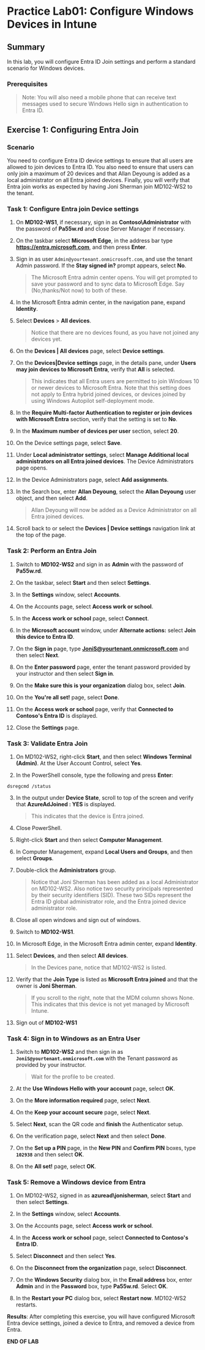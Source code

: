 # Practice Lab01: Configure Windows Devices in Intune

## Summary

In this lab, you will configure Entra ID Join settings and perform a standard scenario for Windows devices.

### Prerequisites

  > Note: You will also need a mobile phone that can receive text messages used to secure Windows Hello sign in authentication to Entra ID.

## Exercise 1: Configuring Entra Join

### Scenario

You need to configure Entra ID device settings to ensure that all users are allowed to join devices to Entra ID. You also need to ensure that users can only join a maximum of 20 devices and that Allan Deyoung is added as a local administrator on all Entra joined devices. Finally, you will verify that Entra join works as expected by having Joni Sherman join MD102-WS2 to the tenant.

### Task 1: Configure Entra join Device settings

1. On **MD102-WS1**, if necessary, sign in as **Contoso\\Administrator** with the password of **Pa55w.rd** and close Server Manager if necessary.

2. On the taskbar select **Microsoft Edge**, in the address bar type **https://entra.microsoft.com**, and then press **Enter**.

3. Sign in as user `Admin@yourtenant.onmicrosoft.com`, and use the tenant Admin password. If the **Stay signed in?** prompt appears, select **No**. 

   > The Microsoft Entra admin center opens.
   > You will get prompted to save your password and to sync data to Microsoft Edge. Say (No,thanks/Not now) to both of these.

4. In the Microsoft Entra admin center, in the navigation pane, expand **Identity**.

5. Select **Devices** > **All devices**.

   > Notice that there are no devices found, as you have not joined any devices yet.

6. On the **Devices | All devices** page, select **Device settings**.

7. On the **Devices|Device settings** page, in the details pane, under **Users may join devices to Microsoft Entra**, verify that **All** is selected. 

   > This indicates that all Entra users are permitted to join Windows 10 or newer devices to Microsoft Entra. Note that this setting does not apply to Entra hybrid joined devices, or devices joined by using Windows Autopilot self-deployment mode.

8. In the **Require Multi-factor Authentication to register or join devices with Microsoft Entra** section, verify that the setting is set to **No**. 

9. In the **Maximum number of devices per user** section, select **20**.

10. On the Device settings page, select **Save**.

11. Under **Local administrator settings**, select **Manage Additional local administrators on all Entra joined devices**. The Device Administrators page opens.

12. In the Device Administrators page, select **Add assignments**.

13. In the Search box, enter **Allan Deyoung**, select the **Allan Deyoung** user object, and then select **Add**. 

    > Allan Deyoung will now be added as a Device Administrator on all Entra joined devices.

14. Scroll back to or select the **Devices | Device settings** navigation link at the top of the page.

### Task 2: Perform an Entra Join

1. Switch to **MD102-WS2** and sign in as **Admin** with the password of **Pa55w.rd**.

2. On the taskbar, select **Start** and then select **Settings**.

3. In the **Settings** window, select **Accounts**.

4. On the Accounts page, select **Access work or school**.

5. In the **Access work or school** page, select **Connect**.

6. In the **Microsoft account** window, under **Alternate actions:** select **Join this device to Entra ID**.

7. On the **Sign in** page, type **JoniS@yourtenant.onmicrosoft.com** and then select **Next**.

8. On the **Enter password** page, enter the tenant password provided by your instructor and then select **Sign in**.

9.  On the **Make sure this is your organization** dialog box, select **Join**.

10. On the **You're all set!** page, select **Done**.

11. On the **Access work or school** page, verify that **Connected to Contoso's Entra ID** is displayed.

12. Close the **Settings** page.

### Task 3: Validate Entra Join

1. On MD102-WS2, right-click **Start**, and then select **Windows Terminal (Admin)**. At the User Account Control, select **Yes**.

2. In the PowerShell console, type the following and press **Enter**:

```
dsregcmd /status

```

3. In the output under **Device State**, scroll to top of the screen and verify that **AzureAdJoined : YES** is displayed.

   > This indicates that the device is Entra joined.

4. Close PowerShell.

5. Right-click **Start** and then select **Computer Management**.

6. In Computer Management, expand **Local Users and Groups**, and then select **Groups**.

7. Double-click the **Administrators** group.


   > Notice that Joni Sherman has been added as a local Administrator on MD102-WS2. Also notice two security principals represented by their security identifiers (SID). These two SIDs represent the Entra ID global administrator role, and the Entra joined device administrator role.

8. Close all open windows and sign out of windows.

9. Switch to **MD102-WS1**.

10. In Microsoft Edge, in the Microsoft Entra admin center, expand **Identity**.

11. Select **Devices**, and then select **All devices**. 

    > In the Devices pane, notice that MD102-WS2 is listed. 

12. Verify that the **Join Type** is listed as **Microsoft Entra joined** and that the owner is **Joni Sherman**. 

    > If you scroll to the right, note that the MDM column shows None. This indicates that this device is not yet managed by Microsoft Intune.

13. Sign out of **MD102-WS1**

### Task 4: Sign in to Windows as an Entra User

1. Switch to **MD102-WS2** and then sign in as **`JoniS@yourtenant.onmicrosoft.com`** with the Tenant password as provided by your instructor. 

   > Wait for the profile to be created.

2. At the **Use Windows Hello with your account** page, select **OK**.

3. On the **More information required** page, select **Next**.

4. On the **Keep your account secure** page, select **Next**.

5. Select **Next**, scan the QR code and **finish** the Authenticator setup.

6. On the verification page, select **Next** and then select **Done**.

7. On the **Set up a PIN** page, in the **New PIN** and **Confirm PIN** boxes, type **`102938`** and then select **OK**.

8. On the **All set!** page, select **OK**.

### Task 5: Remove a Windows device from Entra

1. On MD102-WS2, signed in as **azuread\jonisherman**, select **Start** and then select **Settings**.

2. In the **Settings** window, select **Accounts**.

3. On the Accounts page, select **Access work or school**.

4. In the **Access work or school** page, select **Connected to Contoso's Entra ID**.

5. Select **Disconnect** and then select **Yes**.

6. On the **Disconnect from the organization** page, select **Disconnect**.

7. On the **Windows Security** dialog box, in the **Email address** box, enter **Admin** and in the **Password** box, type **Pa55w.rd**. Select **OK**.

8. In the **Restart your PC** dialog box, select **Restart now**. MD102-WS2 restarts.

**Results**: After completing this exercise, you will have configured Microsoft Entra device settings, joined a device to Entra, and removed a device from Entra.

**END OF LAB**
